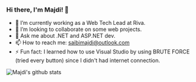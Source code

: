 ### Hi there, I'm Majdi! 👋

<!--
**saibimajdi/saibimajdi** is a ✨ _special_ ✨ repository because its `README.md` (this file) appears on your GitHub profile.
Here are some ideas to get you started:
-->
- 🔭 I’m currently working as a Web Tech Lead at Riva.
- 👯 I’m looking to collaborate on some web projects.
- 💬 Ask me about .NET and ASP.NET dev.
- 📫 How to reach me: saibimajdi@outlook.com
- ⚡ Fun fact: I learned how to use Visual Studio by using BRUTE FORCE (tried every button) since I didn't had internet connection.

![Majdi's github stats](https://github-readme-stats.vercel.app/api?username=saibimajdi&show_icons=true)

